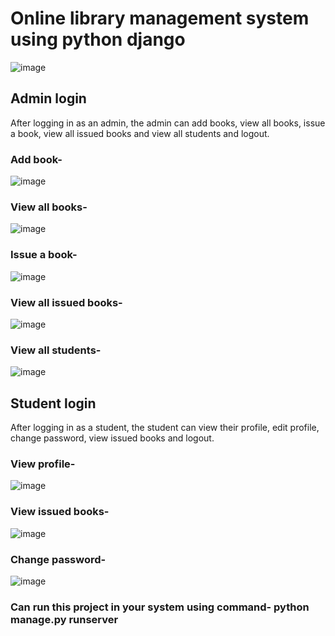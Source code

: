 # Online library management system using python django

![image](https://github.com/islursmriti/online-library-management-python-django/assets/104566739/7ab39f53-d79e-4a34-92e0-a15bc9298cd5)


## Admin login
After logging in as an admin, the admin can add books, view all books, issue a book, view all issued books and view all students and logout. 

### Add book- 
![image](https://github.com/islursmriti/online-library-management-python-django/assets/104566739/1dc7808e-6ade-4360-9352-be62cd076b42)


### View all books-
![image](https://github.com/islursmriti/online-library-management-python-django/assets/104566739/e7f74ed8-0319-49e7-a7a3-94550788ed07)


### Issue a book- 
![image](https://github.com/islursmriti/online-library-management-python-django/assets/104566739/cca8f4c4-cc15-44dc-83b8-29dd3e0845c3)


### View all issued books- 
![image](https://github.com/islursmriti/online-library-management-python-django/assets/104566739/a0b87159-602c-452a-b827-ca3674a895aa)


### View all students-
![image](https://github.com/islursmriti/online-library-management-python-django/assets/104566739/4fcf8024-7120-4fa5-a6f4-2e1285294049)


## Student login
After logging in as a student, the student can view their profile, edit profile, change password, view issued books and logout.

### View profile- 
![image](https://github.com/islursmriti/online-library-management-python-django/assets/104566739/fb02af6c-20fe-40cb-a365-8984a60e41ec)


### View issued books-
![image](https://github.com/islursmriti/online-library-management-python-django/assets/104566739/7d2ec3b6-2a86-45ae-a2da-866d618bae5f)



### Change password-
![image](https://github.com/islursmriti/online-library-management-python-django/assets/104566739/3160e074-ea48-44f3-9f7d-ef65ad9d0e25)


### Can run this project in your system using command- python manage.py runserver






